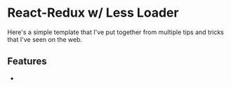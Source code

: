# React-Redux w/ Less Loader

Here's a simple template that I've put together from multiple tips and tricks that I've seen on the web.

## Features
-
